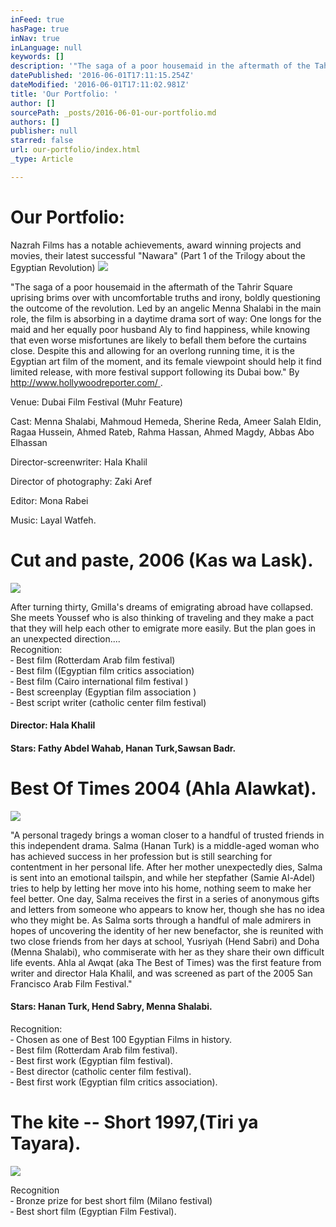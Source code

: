 ```yaml
---
inFeed: true
hasPage: true
inNav: true
inLanguage: null
keywords: []
description: '"The saga of a poor housemaid in the aftermath of the Tahrir Square uprising brims over with uncomfortable truths and irony, boldly questioning the outcome of the revolution. Led by an angelic Menna Shalabi in the main role, the film is absorbing in a daytime drama sort of way: One longs for the maid and her equally poor husband Aly to find happiness, while knowing that even worse misfortunes are likely to befall them before the curtains close. Despite this and allowing for an overlong running time, it is the Egyptian art film of the moment, and its female viewpoint should help it find limited release, with more festival support following its Dubai bow." By http://www.hollywoodreporter.com/ .'
datePublished: '2016-06-01T17:11:15.254Z'
dateModified: '2016-06-01T17:11:02.981Z'
title: 'Our Portfolio: '
author: []
sourcePath: _posts/2016-06-01-our-portfolio.md
authors: []
publisher: null
starred: false
url: our-portfolio/index.html
_type: Article

---
```

# Our Portfolio: 

Nazrah Films has a notable achievements, award winning projects and movies, their latest successful "Nawara" (Part 1 of the Trilogy about the Egyptian Revolution)
![](https://the-grid-user-content.s3-us-west-2.amazonaws.com/97541f67-4db7-44bd-88f5-0ea95cac2199.jpg)

"The saga of a poor housemaid in the aftermath of the Tahrir Square uprising brims over with uncomfortable truths and irony, boldly questioning the outcome of the revolution. Led by an angelic Menna Shalabi in the main role, the film is absorbing in a daytime drama sort of way: One longs for the maid and her equally poor husband Aly to find happiness, while knowing that even worse misfortunes are likely to befall them before the curtains close. Despite this and allowing for an overlong running time, it is the Egyptian art film of the moment, and its female viewpoint should help it find limited release, with more festival support following its Dubai bow." By [http://www.hollywoodreporter.com/ ][0].

Venue: Dubai Film Festival (Muhr Feature)

Cast: Menna Shalabi, Mahmoud Hemeda, Sherine Reda, Ameer Salah Eldin, Ragaa Hussein, Ahmed Rateb, Rahma Hassan, Ahmed Magdy, Abbas Abo Elhassan

Director-screenwriter: Hala Khalil

Director of photography: Zaki Aref

Editor: Mona Rabei

Music: Layal Watfeh.

# Cut and paste, 2006 (Kas wa Lask).
![](https://the-grid-user-content.s3-us-west-2.amazonaws.com/4c8c734b-7d83-4436-8bd5-1c49657b8d24.jpg)

After turning thirty, Gmilla's dreams of emigrating abroad have collapsed. She meets Youssef who is also thinking of traveling and they make a pact that they will help each other to emigrate more easily. But the plan goes in an unexpected direction....  
Recognition:  
­‐ Best film (Rotterdam Arab film festival)  
‐ Best film ((Egyptian film critics association)  
‐ Best film (Cairo international film festival )  
‐ Best screenplay (Egyptian film association )  
‐ Best script writer (catholic center film festival)

#### Director: Hala Khalil

#### Stars: Fathy Abdel Wahab, Hanan Turk,Sawsan Badr.

# Best Of Times 2004 (Ahla Alawkat).
![](https://the-grid-user-content.s3-us-west-2.amazonaws.com/efd54e59-9f8c-44e4-ad8c-4efa212a032f.jpg)

"A personal tragedy brings a woman closer to a handful of trusted friends in this independent drama. Salma (Hanan Turk) is a middle-aged woman who has achieved success in her profession but is still searching for contentment in her personal life. After her mother unexpectedly dies, Salma is sent into an emotional tailspin, and while her stepfather (Samie Al-Adel) tries to help by letting her move into his home, nothing seem to make her feel better. One day, Salma receives the first in a series of anonymous gifts and letters from someone who appears to know her, though she has no idea who they might be. As Salma sorts through a handful of male admirers in hopes of uncovering the identity of her new benefactor, she is reunited with two close friends from her days at school, Yusriyah (Hend Sabri) and Doha (Menna Shalabi), who commiserate with her as they share their own difficult life events. Ahla al Awqat (aka The Best of Times) was the first feature from writer and director Hala Khalil, and was screened as part of the 2005 San Francisco Arab Film Festival."

#### Stars: Hanan Turk, Hend Sabry, Menna Shalabi.

Recognition:  
‐ Chosen as one of Best 100 Egyptian Films in history.  
‐ Best film (Rotterdam Arab film festival).  
‐ Best first work (Egyptian film festival).  
‐ Best director (catholic center film festival).   
‐ Best first work (Egyptian film critics association).

# The kite -- Short 1997,(Tiri ya Tayara).
![](https://the-grid-user-content.s3-us-west-2.amazonaws.com/86289a19-b558-495d-9dd8-08e9e5183c70.jpg)

Recognition  
‐ Bronze prize for best short film (Milano festival)   
‐ Best short film (Egyptian Film Festival).

[0]: http://www.hollywoodreporter.com/